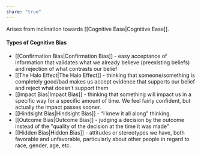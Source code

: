 ```yaml
---
share: "true"
---
```

Arises from inclination towards [[Cognitive Ease|Cognitive Ease]]. 

#### Types of Cognitive Bias
- [[Confirmation Bias|Confirmation Bias]] - easy acceptance of information that validates what we already believe (preexisting beliefs) and rejection of what contrasts our belief
- [[The Halo Effect|The Halo Effect]] - thinking that someone/something is completely good/bad makes us accept evidence that supports our belief and reject what doesn't support them
- [[Impact Bias|Impact Bias]] - thinking that something will impact us in a specific way for a specific amount of time. We feel fairly confident, but actually the impact passes sooner. 
- [[Hindsight Bias|Hindsight Bias]] - “I knew it all along” thinking. 
- [[Outcome Bias|Outcome Bias]] - judging a decision by the outcome instead of the "quality of the decision at the time it was made"
- [[Hidden Bias|Hidden Bias]] - attitudes or stereotypes we have, both favorable and unfavorable, particularly about other people in regard to race, gender, age, etc.
